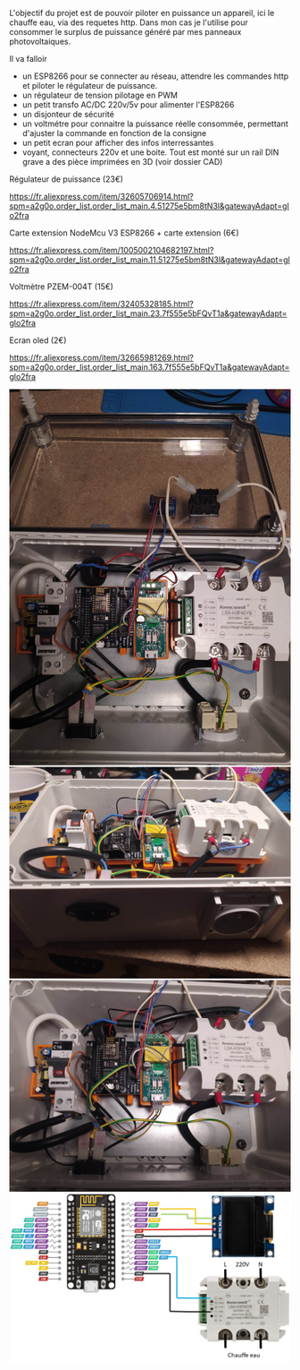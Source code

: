 
L'objectif du projet est de pouvoir piloter en puissance un appareil, ici le chauffe eau, via des requetes http.
Dans mon cas je l'utilise pour consommer le surplus de puissance généré par mes panneaux photovoltaiques.

Il va falloir 
 - un ESP8266 pour se connecter au réseau, attendre les commandes http et piloter le régulateur de puissance.
 - un régulateur de tension pilotage en PWM
 - un petit transfo AC/DC 220v/5v pour alimenter l'ESP8266
 - un disjonteur de sécurité
 - un voltmétre pour connaitre la puissance réelle consommée, permettant d'ajuster la commande en fonction de la consigne
 - un petit ecran pour afficher des infos interressantes
 - voyant, connecteurs 220v et une boite. 
Tout est monté sur un rail DIN grave a des pièce imprimées en 3D (voir dossier CAD)



Régulateur de puissance (23€)

<https://fr.aliexpress.com/item/32605706914.html?spm=a2g0o.order_list.order_list_main.4.51275e5bm8tN3l&gatewayAdapt=glo2fra>

Carte extension NodeMcu V3 ESP8266 + carte extension (6€)

<https://fr.aliexpress.com/item/1005002104682197.html?spm=a2g0o.order_list.order_list_main.11.51275e5bm8tN3l&gatewayAdapt=glo2fra>

Voltmètre PZEM-004T (15€)

<https://fr.aliexpress.com/item/32405328185.html?spm=a2g0o.order_list.order_list_main.23.7f555e5bFQvT1a&gatewayAdapt=glo2fra>

Ecran oled (2€)

<https://fr.aliexpress.com/item/32665981269.html?spm=a2g0o.order_list.order_list_main.163.7f555e5bFQvT1a&gatewayAdapt=glo2fra>

<img src="img/1.jpg" width="700"/>

<img src="img/2.jpg" width="700"/>

<img src="img/3.jpg" width="700"/>

<img src="img/Schema.jpg" width="700"/>
